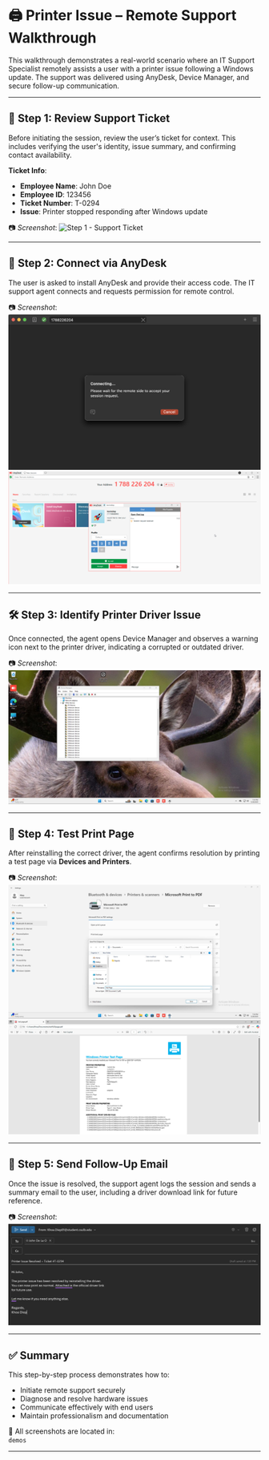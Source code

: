 # 🖨️ Printer Issue – Remote Support Walkthrough

This walkthrough demonstrates a real-world scenario where an IT Support Specialist remotely assists a user with a printer issue following a Windows update. The support was delivered using AnyDesk, Device Manager, and secure follow-up communication.

---

## 📌 Step 1: Review Support Ticket

Before initiating the session, review the user’s ticket for context. This includes verifying the user's identity, issue summary, and confirming contact availability.

**Ticket Info**:
- **Employee Name**: John Doe  
- **Employee ID**: 123456  
- **Ticket Number**: T-0294  
- **Issue**: Printer stopped responding after Windows update

📷 *Screenshot*:
![Step 1 - Support Ticket](./Step%201.png)

---

## 🔗 Step 2: Connect via AnyDesk

The user is asked to install AnyDesk and provide their access code. The IT support agent connects and requests permission for remote control.

📷 *Screenshot*:
![Step 2 - AnyDesk Access Code](./Step2a.png)
![Step 2 - AnyDesk Access Code](./Step2b.png)

---

## 🛠️ Step 3: Identify Printer Driver Issue

Once connected, the agent opens Device Manager and observes a warning icon next to the printer driver, indicating a corrupted or outdated driver.

📷 *Screenshot*:
![Step 3 - Device Manager Warning](./Step3.png)

---

## 🧪 Step 4: Test Print Page

After reinstalling the correct driver, the agent confirms resolution by printing a test page via **Devices and Printers**.

📷 *Screenshot*:
![Step 4 - Test Print Page](./Step4.png)
![Step 4 - Test Print Page](./step4b.png)

---

## 📧 Step 5: Send Follow-Up Email

Once the issue is resolved, the support agent logs the session and sends a summary email to the user, including a driver download link for future reference.

📷 *Screenshot*:
![Step 5 - Follow-Up Email](./Step5.png)

---

## ✅ Summary

This step-by-step process demonstrates how to:
- Initiate remote support securely
- Diagnose and resolve hardware issues
- Communicate effectively with end users
- Maintain professionalism and documentation

📁 All screenshots are located in:  
`demos`

---
